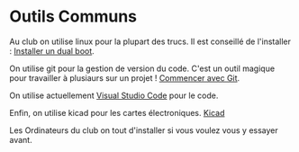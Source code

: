 # Outils Communs

Au club on utilise linux pour la plupart des trucs. Il est conseillé de l'installer : [Installer un dual boot](dual_boot.md). 

On utilise git pour la gestion de version du code. C'est un outil magique pour travailler à plusiaurs sur un projet ! [Commencer avec Git](git.md).

On utilise actuellement [Visual Studio Code](vscode.md) pour le code.

Enfin, on utilise kicad pour les cartes électroniques. [Kicad](kicad.md)

Les Ordinateurs du club on tout d'installer si vous voulez vous y essayer avant.
